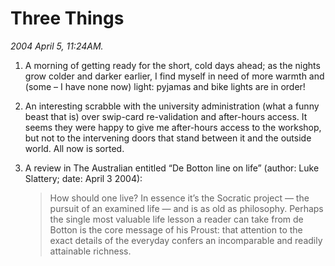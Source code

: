 Three Things
============

*2004 April 5, 11:24AM.*

1. A morning of getting ready for the short, cold days ahead;
   as the nights grow colder and darker earlier,
   I find myself in need of more warmth and (some &#8211; I have none now) light:
   pyjamas and bike lights are in order!
2. An interesting scrabble with the university administration (what a funny beast that is)
   over swip-card re-validation and after-hours access. It seems they were happy to give me after-hours access to the workshop, but not to the intervening doors that stand between it and the outside world. All now is sorted.
3. A review in The Australian entitled &#8220;De Botton line on life&#8221; (author: Luke Slattery; date: April 3 2004):

   > How should one live? In essence it&#8217;s the Socratic project &#8212; the pursuit of an examined life &#8212; and is as old as philosophy. Perhaps the single most valuable life lesson a reader can take from de Botton is the core message of his Proust: that attention to the exact details of the everyday confers an incomparable and readily attainable richness.
